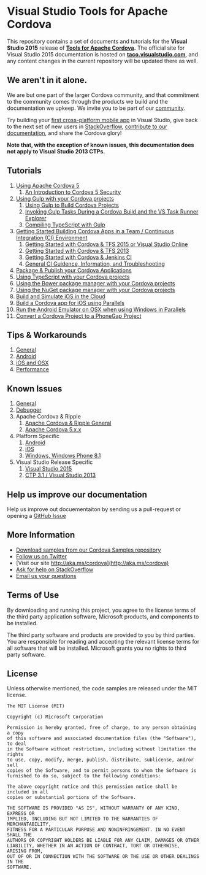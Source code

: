 <properties pageTitle="Visual Studio Tools for Apache Cordova"
  description="Visual Studio Tools for Apache Cordova"
  services="" 
  documentationCenter=""
  authors="bursteg" />

# Visual Studio Tools for Apache Cordova
This repository contains a set of documents and tutorials for the **Visual Studio 2015** release of **[Tools for Apache Cordova](http://aka.ms/cordova).** The official site for Visual Studio 2015 documentation is hosted on **[taco.visualstudio.com](http://taco.visualstudio.com)**, and any content changes in the current repository will be updated there as well.

## We aren't in it alone. 

We are but one part of the larger Cordova community, and that commitment to the community comes through the products we build and the documentation we upkeep. We invite you to be part of our [community](http://taco.visualstudio.com). 

Try building your [first cross-platform mobile app](http://taco.visualstudio.com/en-us/docs/get-started-first-mobile-app/) in Visual Studio, give back to the next set of new users in [StackOverflow](http://stackoverflow.com/questions/tagged/visual-studio-cordova), [contribute to our documentation](http://taco.visualstudio.com/en-us/docs/cordova-docs-contributing/), and share the Cordova glory! 

**Note that, with the exception of known issues, this documentation does not apply to Visual Studio 2013 CTPs.**

<a name="tutorials"></a>
## Tutorials
1. [Using Apache Cordova 5](/articles/tutorial-cordova-5/tutorial-cordova-5-readme.md)
	1. [An Introduction to Cordova 5 Security](/articles/tutorial-cordova-5/cordova-5-security.md)
1. [Using Gulp with your Cordova projects](/articles/tutorial-gulp/tutorial-gulp-readme.md)
	1. [Using Gulp to Build Cordova Projects](/articles/tutorial-gulp/gulp-ci.md)
	1. [Invoking Gulp Tasks During a Cordova Build and the VS Task Runner Explorer](/articles/tutorial-gulp/gulp-task-runner-explorer.md)
	1. [Compiling TypeScript with Gulp](/articles/tutorial-gulp/gulp-typescript.md)
1. [Getting Started Building Cordova Apps in a Team / Continuous Integration (CI) Environment](/articles/tutorial-team-build/tutorial-team-build-readme.md)
	1. [Getting Started with Cordova & TFS 2015 or Visual Studio Online](/articles/tutorial-team-build/tfs2015.md)
	1. [Getting Started with Cordova & TFS 2013](/articles/tutorial-team-build/tfs2013.md)
	1. [Getting Started with Cordova & Jenkins CI](/articles/tutorial-team-build/jenkins.md)
	1. [General CI Guidence, Information, and Troubleshooting](/articles/tutorial-team-build/general.md)
1. [Package & Publish your Cordova Applications](/articles/tutorial-package-publish/tutorial-package-publish-readme.md)
1. [Using TypeScript with your Cordova projects](/articles/getting-started/tutorial-typescript.md)
1. [Using the Bower package manager with your Cordova projects](/articles/getting-started/tutorial-using-bower.md)
1. [Using the NuGet package manager with your Cordova projects](/articles/getting-started/tutorial-nuget.md)
1. [Build and Simulate iOS in the Cloud](/articles/getting-started/build_ios_cloud.md)
1. [Build a Cordova app for iOS using Parallels](/articles/getting-started/build_ios_parallels.md)
1. [Run the Android Emulator on OSX when using Windows in Parallels](/articles/debug-and-test/run-android-emulator-on-osx-using-parallels.md)
1. [Convert a Cordova Project to a PhoneGap Project](/articles/develop-apps/convert-cordova-phonegap.md)

<a name="tips"></a>
## Tips & Workarounds
1. [General](/articles/tips-and-workarounds/general/tips-and-workarounds-general-readme.md)
1. [Android](/articles/tips-and-workarounds/android/tips-and-workarounds-android-readme.md)
1. [iOS and OSX](/articles/tips-and-workarounds/ios/tips-and-workarounds-ios-readme.md)
1. [Performance](/articles/tips-and-workarounds/performance/tips-and-workarounds-performance-readme.md)


<a name="knownissues"></a>
## Known Issues
1. [General](/articles/known-issues/known-issues-general.md)
1. [Debugger](/articles/known-issues/known-issues-debugger.md)
1. Apache Cordova & Ripple
	1. [Apache Cordova & Ripple General](/articles/known-issues/known-issues-ripple-cordova.md)
	1. [Apache Cordova 5.x.x](/articles/known-issues/known-issues-cordova5.md)
1. Platform Specific
	1. [Android](/articles/known-issues/known-issues-android.md)
	1. [iOS](/articles/known-issues/known-issues-ios.md)
	1. [Windows, Windows Phone 8.1](/articles/known-issues/known-issues-windows.md)
1. Visual Studio Release Specific
	1. [Visual Studio 2015](/articles/known-issues/known-issues-vs2015.md)
	1. [CTP 3.1 / Visual Studio 2013](/articles/known-issues/known-issues-vs2013.md)

## Help us improve our documentation
Help us improve out docuementaiton by sending us a pull-request or opening a [GitHub Issue](https://github.com/Microsoft/cordova-docs/issues/new)


## More Information
* [Download samples from our Cordova Samples repository](http://github.com/Microsoft/cordova-samples)
* [Follow us on Twitter](https://twitter.com/VSCordovaTools)
* [Visit our site http://aka.ms/cordova](http://aka.ms/cordova) 
* [Ask for help on StackOverflow](http://stackoverflow.com/questions/tagged/visual-studio-cordova)
* [Email us your questions](mailto:/vscordovatools@microsoft.com)


## Terms of Use
By downloading and running this project, you agree to the license terms of the third party application software, Microsoft products, and components to be installed.

The third party software and products are provided to you by third parties. You are responsible for reading and accepting the relevant license terms for all software that will be installed. Microsoft grants you no rights to third party software.


## License
Unless otherwise mentioned, the code samples are released under the MIT license.

```
The MIT License (MIT)

Copyright (c) Microsoft Corporation

Permission is hereby granted, free of charge, to any person obtaining a copy
of this software and associated documentation files (the "Software"), to deal
in the Software without restriction, including without limitation the rights
to use, copy, modify, merge, publish, distribute, sublicense, and/or sell
copies of the Software, and to permit persons to whom the Software is
furnished to do so, subject to the following conditions:

The above copyright notice and this permission notice shall be included in all
copies or substantial portions of the Software.

THE SOFTWARE IS PROVIDED "AS IS", WITHOUT WARRANTY OF ANY KIND, EXPRESS OR
IMPLIED, INCLUDING BUT NOT LIMITED TO THE WARRANTIES OF MERCHANTABILITY,
FITNESS FOR A PARTICULAR PURPOSE AND NONINFRINGEMENT. IN NO EVENT SHALL THE
AUTHORS OR COPYRIGHT HOLDERS BE LIABLE FOR ANY CLAIM, DAMAGES OR OTHER
LIABILITY, WHETHER IN AN ACTION OF CONTRACT, TORT OR OTHERWISE, ARISING FROM,
OUT OF OR IN CONNECTION WITH THE SOFTWARE OR THE USE OR OTHER DEALINGS IN THE
SOFTWARE.
```
